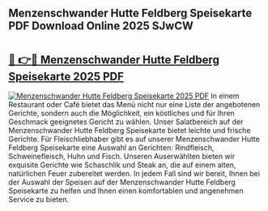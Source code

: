 ## Menzenschwander Hutte Feldberg Speisekarte PDF Download Online 2025 SJwCW

# <h2><a href="http://gcbka3.nevu.top/?p=Menzenschwander+Hutte+Feldberg+Speisekarte">🔗 👉🔴 Menzenschwander Hutte Feldberg Speisekarte 2025 PDF</a></h2>

[![Menzenschwander Hutte Feldberg Speisekarte 2025 PDF](https://i.imgur.com/dBaPXMq.png)](http://gcbka3.nevu.top/?p=Menzenschwander+Hutte+Feldberg+Speisekarte)
In einem Restaurant oder Café bietet das Menü nicht nur eine Liste der angebotenen Gerichte, sondern auch die Möglichkeit, ein köstliches und für Ihren Geschmack geeignetes Gericht zu wählen. Unser Salatbereich auf der Menzenschwander Hutte Feldberg Speisekarte bietet leichte und frische Gerichte. Für Fleischliebhaber gibt es auf unserer Menzenschwander Hutte Feldberg Speisekarte eine Auswahl an Gerichten: Rindfleisch, Schweinefleisch, Huhn und Fisch. Unseren Auserwählten bieten wir exquisite Gerichte wie Schaschlik und Steak an, die auf einem alten, natürlichen Feuer zubereitet werden. In jedem Fall sind wir bereit, Ihnen bei der Auswahl der Speisen auf der Menzenschwander Hutte Feldberg Speisekarte zu helfen und Ihnen einen komfortablen und angenehmen Service zu bieten.
